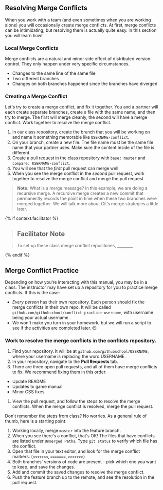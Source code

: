 ## Resolving Merge Conflicts

When you work with a team (and even sometimes when you are working alone) you will occasionally create merge conflicts. At first, merge conflicts can be intimidating, but resolving them is actually quite easy. In this section you will learn how!

### Local Merge Conflicts

Merge conflicts are a natural and minor side effect of distributed version control. They only happen under very specific circumstances.
  - Changes to the same line of the same file
  - Two different branches
  - Changes on both branches happened since the branches have diverged

### Creating a Merge Conflict

Let's try to create a merge conflict, and fix it together. You and a partner will each create separate branches, create a file with the same name, and then try to merge. The first will merge cleanly, the second will have a merge conflict. Work together to resolve the merge conflict.

1. In our class repository, create the branch that you will be working on and name it something memorable like `USERNAME-conflict`.
1. On your branch, create a new file. The file name must be the same file name that your partner uses. Make sure the content inside of the file is different.
1. Create a pull request in the class repository with `base: master` and `compare: USERNAME-conflict`.
1. You will see that the _first_ pull request can merge well.
1. When you see the merge conflict in the _second_ pull request, work together to resolve the merge conflict and merge the pull request.


> **Note:** What is a merge message? In this example, we are doing a recursive merge. A recursive merge creates a new commit that permanently records the point in time when these two branches were merged together. We will talk more about Git's merge strategies a little later.

{% if context.facilitator %}

> ## Facilitator Note

> To set up these class merge conflict repositories, ________

{% endif %}

## Merge Conflict Practice

Depending on how you're interacting with this manual, you may be in a class. The instructor may have set up a repository for you to practice merge conflicts. If this is the case:
- _Every person_ has their own repository. Each person should fix the merge conflicts in their own repo. It will be called `github.com/githubschool/conflict-practice-username`, with username being your actual username.
- We won't make you turn in your homework, but we will run a script to see if the activities are completed later. :wink:

### Work to resolve the merge conflicts in the conflicts repository.
1. Find your repository. It will be at `github.com/githubschool/USERNAME`, where your username is replacing the word USERNAME.
1. In your repository, navigate to the **Pull Requests** tab.
1. There are three open pull requests, and all of them have merge conflicts to fix. We recommend fixing them in this order:
  - Update README
  - Updates to game manual
  - Minor CSS fixes
1. View the pull request, and follow the steps to resolve the merge conflicts. When the merge conflict is resolved, merge the pull request.

Don't remember the steps from class? No worries. As a general rule of thumb, here is a starting point:
1. Working locally, merge `master` into the feature branch.
1. When you see there's a conflict, that's OK! The files that have conflicts are listed under `Unmerged Paths`. Type `git status` to verify which file has the conflict.
1. Open that file in your text editor, and look for the merge conflict markers. (`<<<<<<<`, `=======`, `>>>>>>>`)
1. Both branches' versions of code are present - pick which one you want to keep, and save the changes.
1. Add and commit the saved changes to resolve the merge conflict.
1. Push the feature branch up to the remote, and see the resolution in the pull request.
